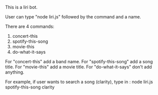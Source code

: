 This is a liri bot. 

User can type "node liri.js" followed by the command and a name.

There are 4 commands: 
1. concert-this 
2. spotify-this-song
3. movie-this
4. do-what-it-says

For "concert-this" add a band name.
For "spotify-this-song" add a song title.
For "movie-this" add a movie title.
For "do-what-it-says" don't add anything.

For example, if user wants to search a song (clarity),
type in : node liri.js spotify-this-song clarity 


